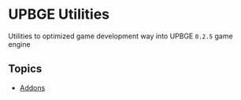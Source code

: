 # UPBGE Utilities
Utilities to optimized game development way into UPBGE `0.2.5` game engine

## Topics
* [Addons](https://github.com/MRCardoso/upbge-utils/blob/master/addons/readme.md)